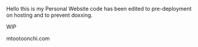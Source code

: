 Hello this is my Personal Website code has been edited to pre-deployment on hosting and to prevent doxxing.

WIP

mtootoonchi.com